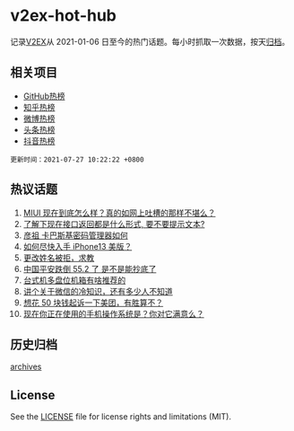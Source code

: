 # v2ex-hot-hub

 记录[V2EX](https://www.v2ex.com/)从 2021-01-06 日至今的热门话题。每小时抓取一次数据，按天[归档](archives)。
 
 ## 相关项目

- [GitHub热榜](https://github.com/snaildev/github-hot-hub)
- [知乎热榜](https://github.com/snaildev/zhihu-hot-hub)
- [微博热榜](https://github.com/snaildev/weibo-hot-hub)
- [头条热榜](https://github.com/snaildev/toutiao-hot-hub)
- [抖音热榜](https://github.com/snaildev/douyin-hot-hub)


 `更新时间：2021-07-27 10:22:22 +0800`

## 热议话题

1. [MIUI 现在到底怎么样？真的如网上吐槽的那样不堪么？](https://www.v2ex.com/t/791801)
1. [了解下现在接口返回都是什么形式, 要不要提示文本?](https://www.v2ex.com/t/791754)
1. [彦祖 卡巴斯基密码管理器如何](https://www.v2ex.com/t/791761)
1. [如何尽快入手 iPhone13 美版？](https://www.v2ex.com/t/791835)
1. [更改姓名被拒，求教](https://www.v2ex.com/t/791892)
1. [中国平安跌倒 55.2 了 是不是能抄底了](https://www.v2ex.com/t/791782)
1. [台式机多盘位机箱有啥推荐的](https://www.v2ex.com/t/791791)
1. [讲个关于微信的冷知识，还有多少人不知道](https://www.v2ex.com/t/791824)
1. [想花 50 块钱起诉一下美团，有胜算不？](https://www.v2ex.com/t/791878)
1. [现在你正在使用的手机操作系统是？你对它满意么？](https://www.v2ex.com/t/791910)

## 历史归档

[archives](archives)

## License

See the [LICENSE](LICENSE) file for license rights and limitations (MIT).
